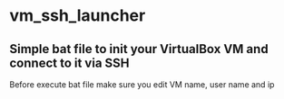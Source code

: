 # vm_ssh_launcher
## Simple bat file to init your VirtualBox VM and connect to it via SSH
Before execute bat file make sure you edit VM name, user name and ip
